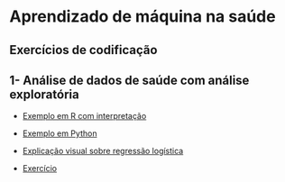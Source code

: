 # Aprendizado de máquina na saúde

## Exercícios de codificação

## 1- Análise de dados de saúde com análise exploratória 

- [Exemplo em R com interpretação](1-Exercício/Exemplo.md)

- [Exemplo em Python](1-Exercício/ExemploPython.ipynb)

- [Explicação visual sobre regressão logística](1-Exercício/Explicação-Regressão-Logística.ipynb)

- [Exercício](1-Exercício/Exercício1.md)

